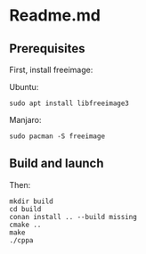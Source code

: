 # Readme.md

## Prerequisites
First, install freeimage:

Ubuntu:
```
sudo apt install libfreeimage3
```

Manjaro:

```
sudo pacman -S freeimage
```

## Build and launch

Then:
```
mkdir build
cd build
conan install .. --build missing
cmake ..
make
./cppa
```
